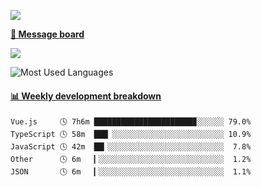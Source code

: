 [![](https://count.getloli.com/get/@SmaIIstars.github.readme)](https://count.getloli.com/)


[**💬 Message board**](https://chat.getloli.com/room/@SmaIIstars.github)

[![](https://chat.getloli.com/room/@SmaIIstars.github/svg?width=600&height=100&limit=20&theme=light&fontSize=14)](https://chat.getloli.com/room/@SmaIIstars.github)


![Most Used Languages](https://github-readme-stats.vercel.app/api/top-langs/?username=SmaIIstars&theme=dark&layout=compact)

<!-- waka-box start -->
#### <a href="https://gist.github.com/e31f5e1b7a15ee54e2fc8fca68aa5e2b" target="_blank">📊 Weekly development breakdown</a>
```text
Vue.js     🕓 7h6m ██████████████████████▉░░░░░░ 79.0%
TypeScript 🕓 58m  ███▏░░░░░░░░░░░░░░░░░░░░░░░░░ 10.9%
JavaScript 🕓 42m  ██▎░░░░░░░░░░░░░░░░░░░░░░░░░░  7.8%
Other      🕓 6m   ▎░░░░░░░░░░░░░░░░░░░░░░░░░░░░  1.2%
JSON       🕓 6m   ▎░░░░░░░░░░░░░░░░░░░░░░░░░░░░  1.1%
```
<!-- Powered by https://github.com/YouEclipse/waka-box-go . -->
<!-- waka-box end -->
